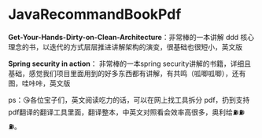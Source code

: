 # JavaRecommandBookPdf

**Get-Your-Hands-Dirty-on-Clean-Architecture**：非常棒的一本讲解 ddd 核心理念的书，以迭代的方式层层推进讲解架构的演变，很基础也很短小，英文版

**Spring security in action**： 非常棒的一本spring security讲解的书籍，详细且基础，感觉我们项目里面用到的好多东西都有讲解，有共鸣（呱唧呱唧），还有图，哇咔咔，英文版

ps：😘各位宝子们，英文阅读吃力的话，可以在网上找工具拆分 pdf，扔到支持pdf翻译的翻译工具里面，翻译整本，中英文对照看会效率高很多，奥利给⛽️⛽️⛽️。

